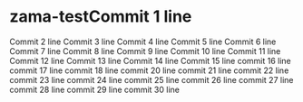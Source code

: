 # zama-testCommit 1 line
Commit 2 line
Commit 3 line
Commit 4 line
Commit 5 line
Commit 6 line
Commit 7 line
Commit 8 line
Commit 9 line
Commit 10 line
Commit 11 line
Commit 12 line
Commit 13 line
Commit 14 line
Commit 15 line
commit 16 line
commit 17 line
commit 18 line
commit 20 line
commit 21 line
commit 22 line
commit 23 line
commit 24 line
commit 25 line
commit 26 line
commit 27 line
commit 28 line
commit 29 line
commit 30 line
